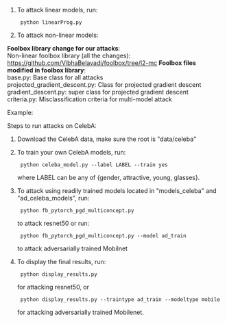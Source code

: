 1. To attack linear models, run: 

        python linearProg.py

2. To attack non-linear models:

**Foolbox library change for our attacks**:\
    Non-linear foolbox library (all the changes): https://github.com/VibhaBelavadi/foolbox/tree/l2-mc
    **Foolbox files modified in foolbox library**:\
        base.py: Base class for all attacks\
        projected_gradient_descent.py: Class for projected gradient descent\
        gradient_descent.py: super class for projected gradient descent\
        criteria.py: Misclassification criteria for multi-model attack

Example:

Steps to run attacks on CelebA:

1. Download the CelebA data, make sure the root is "data/celeba"

2. To train your own CelebA models, run: 

        python celeba_model.py --label LABEL --train yes 

   where LABEL can be any of {gender, attractive, young, glasses}.

3. To attack using readily trained models located in "models_celeba" and "ad_celeba_models", run: 

        python fb_pytorch_pgd_multiconcept.py 

   to attack resnet50 or run: 

        python fb_pytorch_pgd_multiconcept.py --model ad_train 

   to attack adversarially trained Mobilnet

4. To display the final results, run:

        python display_results.py 

   for attacking resnet50, or  

        python display_results.py --traintype ad_train --modeltype mobile

   for attacking adversarially trained Mobilenet. 
